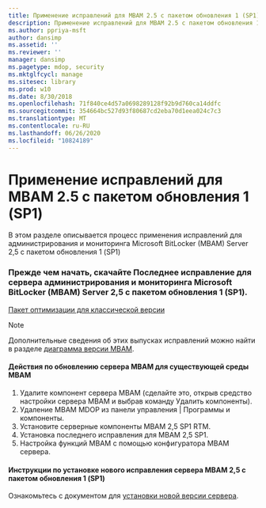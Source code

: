 ```yaml
---
title: Применение исправлений для MBAM 2.5 с пакетом обновления 1 (SP1)
description: Применение исправлений для MBAM 2.5 с пакетом обновления 1 (SP1)
ms.author: ppriya-msft
author: dansimp
ms.assetid: ''
ms.reviewer: ''
manager: dansimp
ms.pagetype: mdop, security
ms.mktglfcycl: manage
ms.sitesec: library
ms.prod: w10
ms.date: 8/30/2018
ms.openlocfilehash: 71f840ce4d57a0698289128f92b9d760ca14ddfc
ms.sourcegitcommit: 354664bc527d93f80687cd2eba70d1eea024c7c3
ms.translationtype: MT
ms.contentlocale: ru-RU
ms.lasthandoff: 06/26/2020
ms.locfileid: "10824189"
---
```

# Применение исправлений для MBAM 2.5 с пакетом обновления 1 (SP1)
В этом разделе описывается процесс применения исправлений для администрирования и мониторинга Microsoft BitLocker (MBAM) Server 2,5 с пакетом обновления 1 (SP1)

### Прежде чем начать, скачайте Последнее исправление для сервера администрирования и мониторинга Microsoft BitLocker (MBAM) Server 2,5 с пакетом обновления 1 (SP1).
[Пакет оптимизации для классической версии](https://www.microsoft.com/download/details.aspx?id=57157)

> [!NOTE]
> Дополнительные сведения об этих выпусках исправлений можно найти в разделе [диаграмма версии MBAM](https://docs.microsoft.com/archive/blogs/dubaisec/mbam-version-chart).

#### Действия по обновлению сервера MBAM для существующей среды MBAM 
1. Удалите компонент сервера MBAM (сделайте это, открыв средство настройки сервера MBAM и выбрав команду Удалить компоненты).
2. Удаление MBAM MDOP из панели управления | Программы и компоненты.
3. Установите серверные компоненты MBAM 2,5 SP1 RTM.
4. Установка последнего исправления для MBAM 2,5 SP1.
5. Настройка функций MBAM с помощью конфигуратора MBAM сервера.

#### Инструкции по установке нового исправления сервера MBAM 2,5 с пакетом обновления 1 (SP1)
Ознакомьтесь с документом для [установки новой версии сервера](deploying-the-mbam-25-server-infrastructure.md).
